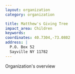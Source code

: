 ```yaml
---
layout: organization
category: organization

title: Matthew's Giving Tree
impact_area: Children
keywords: 
coordinates: 40.7304,-73.0802
address: |
  P.O. Box 52
  Sayville NY 11782
---
```

Organization's overview
